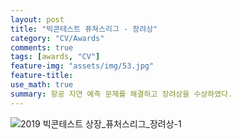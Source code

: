 ```yaml
---
layout: post
title: "빅콘테스트 퓨쳐스리그 - 장려상"
category: "CV/Awards"
comments: true
tags: [awards, "CV"]
feature-img: "assets/img/53.jpg"
feature-title:
use_math: true
summary: 항공 지연 예측 문제를 해결하고 장려상을 수상하였다.
---
```


![2019 빅콘테스트 상장_퓨처스리그_장려상-1](https://user-images.githubusercontent.com/37871541/107838645-2b3b1800-6dea-11eb-8eba-a9f0e428e4f4.jpg)
